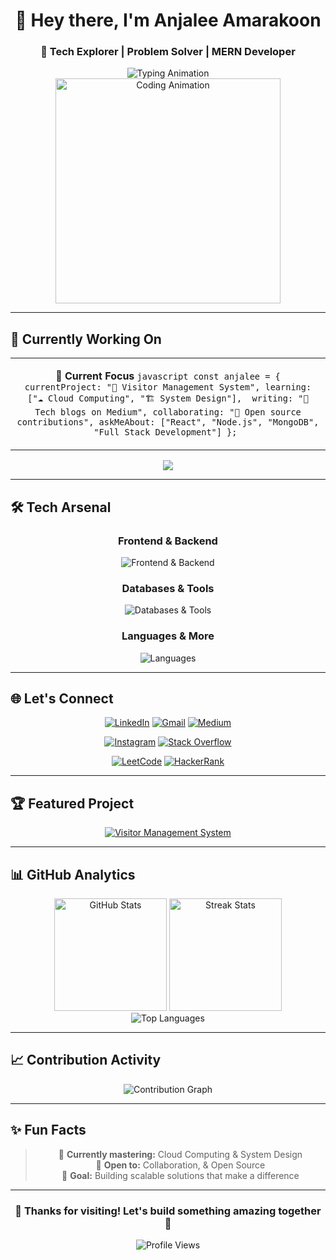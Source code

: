 <div align="center">
  
# 👋 Hey there, I'm **Anjalee Amarakoon**

### 🚀 **Tech Explorer** | **Problem Solver** | **MERN Developer**

<img src="https://readme-typing-svg.demolab.com?font=JetBrains+Mono&weight=600&size=24&duration=3000&pause=1000&color=00D4AA&center=true&vCenter=true&width=600&lines=IT+Undergraduate+%F0%9F%8E%93;Full+Stack+Learner+%F0%9F%92%BB;Cloud+Enthusiast+%E2%98%81%EF%B8%8F;Open+Source+Contributor+%F0%9F%8C%9F" alt="Typing Animation" />

<br>

<img src="https://media3.giphy.com/media/v1.Y2lkPTc5MGI3NjExaTFndGxtYnVxYjFhcjRvaGR5em81eGhid2ZsZzZoZHJlb21jaTQ4ZiZlcD12MV9pbnRlcm5hbF9naWZfYnlfaWQmY3Q9Zw/L1R1tvI9svkIWwpVYr/giphy.gif" width="360" alt="Coding Animation"/>

</div>

---

## 🎯 **Currently Working On**

<table align="center">
<tr>
<td align="center" width="800">

**🚀 Current Focus**
      ```javascript
        const anjalee = {
            currentProject: "🏢 Visitor Management System",
            learning: ["☁️ Cloud Computing", "🏗️ System Design"], 
            writing: "📝 Tech blogs on Medium",
            collaborating: "🤝 Open source contributions",
            askMeAbout: ["React", "Node.js", "MongoDB", "Full Stack Development"]
            };
      ```

</td>
</tr>
</table>

<div align="center">
  <a href="https://github.com/ThisaraJayasooriya/UoM-VMS-frontend" target="_blank">
    <img src="https://img.shields.io/badge/🚧_Current_Project-Visitor_Management_System-00D4AA?style=for-the-badge&labelColor=1a1a1a" />
  </a>
</div>

---

## 🛠️ **Tech Arsenal**

<div align="center">

### **Frontend & Backend**
<img src="https://skillicons.dev/icons?i=react,nodejs,express,js,html,css,tailwind,bootstrap" alt="Frontend & Backend" />

### **Databases & Tools**
<img src="https://skillicons.dev/icons?i=mongodb,mysql,postman,git,figma,arduino" alt="Databases & Tools" />

### **Languages & More**
<img src="https://skillicons.dev/icons?i=java,c,php" alt="Languages" />

</div>

---

## 🌐 **Let's Connect**

<div align="center">

[![LinkedIn](https://img.shields.io/badge/LinkedIn-Connect-0A66C2?style=for-the-badge&logo=linkedin&logoColor=white)](https://linkedin.com/in/anjaleeamarakoon)
[![Gmail](https://img.shields.io/badge/Gmail-Email_Me-D14836?style=for-the-badge&logo=gmail&logoColor=white)](mailto:amarakoonanjalee11@gmail.com)
[![Medium](https://img.shields.io/badge/Medium-Follow-12100E?style=for-the-badge&logo=medium&logoColor=white)](https://medium.com/@amarakoonanjalee11)

[![Instagram](https://img.shields.io/badge/Instagram-Follow-E4405F?style=for-the-badge&logo=instagram&logoColor=white)](https://instagram.com/amarakoon_anjalee)
[![Stack Overflow](https://img.shields.io/badge/Stack_Overflow-Profile-F58025?style=for-the-badge&logo=stackoverflow&logoColor=white)](https://stackoverflow.com/users/29827687)

[![LeetCode](https://img.shields.io/badge/LeetCode-Solve-FFA116?style=for-the-badge&logo=leetcode&logoColor=white)](https://www.leetcode.com/anjaleeamarakoon)
[![HackerRank](https://img.shields.io/badge/HackerRank-Compete-2EC866?style=for-the-badge&logo=hackerrank&logoColor=white)](https://www.hackerrank.com/@amarakoonanjale1)

</div>

---

## 🏆 **Featured Project**

<div align="center">
  <a href="https://github.com/ThisaraJayasooriya/UoM-VMS-frontend" target="_blank">
    <img src="https://github-readme-stats.vercel.app/api/pin/?username=ThisaraJayasooriya&repo=UoM-VMS-frontend&theme=react&bg_color=0D1117&title_color=00D4AA&text_color=8B949E&icon_color=00D4AA&border_color=30363D&border_radius=10" alt="Visitor Management System" />
  </a>
</div>

---

## 📊 **GitHub Analytics**

<div align="center">
  
<img height="180em" src="https://github-readme-stats.vercel.app/api?username=AnjaleeAmarakoon&show_icons=true&theme=react&bg_color=0D1117&title_color=00D4AA&text_color=8B949E&icon_color=00D4AA&border_color=30363D&border_radius=10&hide_border=false&include_all_commits=true&count_private=true" alt="GitHub Stats" />

<img height="180em" src="https://github-readme-streak-stats.herokuapp.com/?user=AnjaleeAmarakoon&theme=react&bg_color=0D1117&title_color=00D4AA&text_color=8B949E&icon_color=00D4AA&border_color=30363D&border_radius=10&ring=00D4AA&fire=FF6B6B&currStreakLabel=00D4AA" alt="Streak Stats"/>

</div>

<div align="center">
  <img src="https://github-readme-stats.vercel.app/api/top-langs/?username=AnjaleeAmarakoon&layout=compact&theme=react&bg_color=0D1117&title_color=00D4AA&text_color=8B949E&border_color=30363D&border_radius=10&langs_count=8" alt="Top Languages"/>
</div>

---

## 📈 **Contribution Activity**

<div align="center">
  <img src="https://github-readme-activity-graph.vercel.app/graph?username=AnjaleeAmarakoon&custom_title=Anjalee's%20Contribution%20Graph&bg_color=0D1117&color=8B949E&line=00D4AA&point=00D4AA&area_color=00D4AA&title_color=00D4AA&area=true&border_radius=10" alt="Contribution Graph" />
</div>

---

## ✨ **Fun Facts**

<div align="center">

> 🌱 **Currently mastering:** Cloud Computing & System Design  
> 🤝 **Open to:** Collaboration, & Open Source   
> 🎯 **Goal:** Building scalable solutions that make a difference  

</div>

---

<div align="center">

### **💫 Thanks for visiting! Let's build something amazing together 🚀**

<img src="https://komarev.com/ghpvc/?username=AnjaleeAmarakoon&label=Profile%20Views&color=00D4AA&style=for-the-badge" alt="Profile Views" />

</div>
